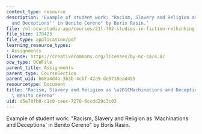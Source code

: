 ```yaml
---
content_type: resource
description: 'Example of student work: "Racism, Slavery and Religion as ''Machinations
  and Deceptions'' in Benito Cereno" by Boris Rasin.'
file: /ol-ocw-studio-app/courses/21l-702-studies-in-fiction-rethinking-the-american-masterpiece-fall-2007/d5e70fb0c1c0ceec72706ccdd29c3c03_rasin_essay2.pdf
file_size: 178423
file_type: application/pdf
learning_resource_types:
- Assignments
license: https://creativecommons.org/licenses/by-nc-sa/4.0/
ocw_type: OCWFile
parent_title: Assignments
parent_type: CourseSection
parent_uid: b68a4d4a-3b3b-4cbf-42a9-de5718ead455
resourcetype: Document
title: "Racism, Slavery and Religion as \u201CMachinations and Deceptions\u201D in\
  \ Benito Cereno"
uid: d5e70fb0-c1c0-ceec-7270-6ccdd29c3c03
---
```

Example of student work: "Racism, Slavery and Religion as 'Machinations and Deceptions' in Benito Cereno" by Boris Rasin.
